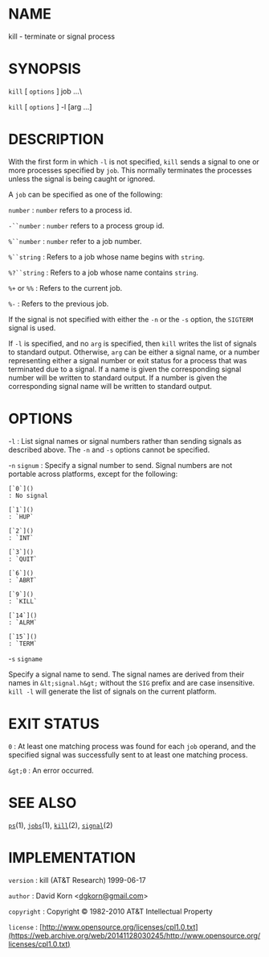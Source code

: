 # NAME

kill - terminate or signal process

# SYNOPSIS

`kill` \[ `options` \] job ...\

`kill` \[ `options` \] -l \[arg ...\]

# DESCRIPTION

With the first form in which `-l` is not specified, `kill` sends a
signal to one or more processes specified by `job`. This normally
terminates the processes unless the signal is being caught or ignored.

A `job` can be specified as one of the following:

`number`
: `number` refers to a process id.

`-``number`
: `number` refers to a process group id.

`%``number`
: `number` refer to a job number.

`%``string`
: Refers to a job whose name begins with `string`.

`%?``string`
: Refers to a job whose name contains `string`.

`%+` or `%%`
: Refers to the current job.

`%-`
: Refers to the previous job.

If the signal is not specified with either the `-n` or the `-s`
option, the `SIGTERM` signal is used.

If `-l` is specified, and no `arg` is specified, then `kill` writes
the list of signals to standard output. Otherwise, `arg` can be either a
signal name, or a number representing either a signal number or exit
status for a process that was terminated due to a signal. If a name is
given the corresponding signal number will be written to standard
output. If a number is given the corresponding signal name will be
written to standard output.

# OPTIONS

-`l`
: List signal names or signal numbers rather than sending signals as
    described above. The `-n` and `-s` options cannot be specified.

-`n` `signum`
: Specify a signal number to send. Signal numbers are not portable
    across platforms, except for the following:

    [`0`]()
    : No signal

    [`1`]()
    : `HUP`

    [`2`]()
    : `INT`

    [`3`]()
    : `QUIT`

    [`6`]()
    : `ABRT`

    [`9`]()
    : `KILL`

    [`14`]()
    : `ALRM`

    [`15`]()
    : `TERM`

-`s` `signame`

Specify a signal name to send. The signal names are derived from their
names in `&lt;signal.h&gt;` without the `SIG` prefix and are case
insensitive. `kill -l` will generate the list of signals on the
current platform.

# EXIT STATUS

`0`
: At least one matching process was found for each `job` operand, and
    the specified signal was successfully sent to at least one
    matching process.

`&gt;0`
: An error occurred.

# SEE ALSO

[`ps`](/web/20141128030245/http://www2.research.att.com/~astopen/man/man1/ps.html)(1),
[`jobs`](/web/20141128030245/http://www2.research.att.com/~astopen/man/man1/jobs.html)(1),
[`kill`](/web/20141128030245/http://www2.research.att.com/~astopen/man/man2/kill.html)(2),
[`signal`](/web/20141128030245/http://www2.research.att.com/~astopen/man/man2/signal.html)(2)

# IMPLEMENTATION

`version`
: kill (AT&T Research) 1999-06-17

`author`
: David Korn
    &lt;[dgkorn@gmail.com](https://web.archive.org/web/20141128030245/mailto:dgkorn@gmail.com)&gt;

`copyright`
: Copyright © 1982-2010 AT&T Intellectual Property

`license`
: [http://www.opensource.org/licenses/cpl1.0.txt](https://web.archive.org/web/20141128030245/http://www.opensource.org/licenses/cpl1.0.txt)


